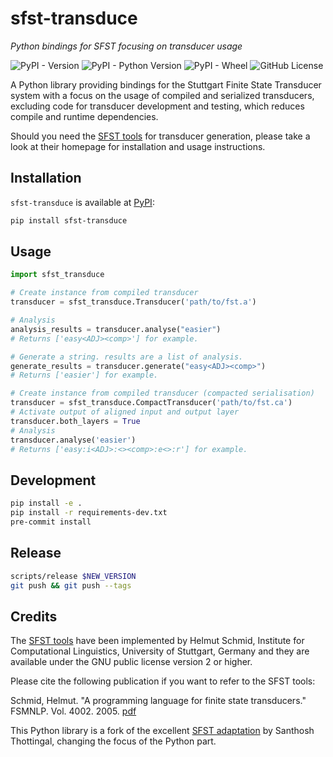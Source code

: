 
# sfst-transduce

_Python bindings for SFST focusing on transducer usage_

![PyPI - Version](https://img.shields.io/pypi/v/sfst-transduce)
![PyPI - Python Version](https://img.shields.io/pypi/pyversions/sfst-transduce)
![PyPI - Wheel](https://img.shields.io/pypi/wheel/sfst-transduce)
![GitHub License](https://img.shields.io/github/license/zentrum-lexikographie/sfst-transduce)


A Python library providing bindings for the Stuttgart Finite State Transducer
system with a focus on the usage of compiled and serialized transducers,
excluding code for transducer development and testing, which reduces compile and
runtime dependencies.

Should you need the [SFST
tools](https://www.cis.uni-muenchen.de/~schmid/tools/SFST/) for transducer
generation, please take a look at their homepage for installation and usage
instructions.

## Installation

`sfst-transduce` is available at
[PyPI](https://pypi.org/project/sfst-transduce/):

```bash
pip install sfst-transduce
```

## Usage

```python
import sfst_transduce

# Create instance from compiled transducer
transducer = sfst_transduce.Transducer('path/to/fst.a')

# Analysis
analysis_results = transducer.analyse("easier")
# Returns ['easy<ADJ><comp>'] for example.

# Generate a string. results are a list of analysis.
generate_results = transducer.generate("easy<ADJ><comp>")
# Returns ['easier'] for example.

# Create instance from compiled transducer (compacted serialisation)
transducer = sfst_transduce.CompactTransducer('path/to/fst.ca')
# Activate output of aligned input and output layer
transducer.both_layers = True
# Analysis
transducer.analyse('easier')
# Returns ['easy:i<ADJ>:<><comp>:e<>:r'] for example.
```

## Development

```bash
pip install -e .
pip install -r requirements-dev.txt
pre-commit install
```

## Release

```bash
scripts/release $NEW_VERSION
git push && git push --tags
```

## Credits

The [SFST tools](https://www.cis.uni-muenchen.de/~schmid/tools/SFST/) have been
implemented by Helmut Schmid, Institute for Computational Linguistics,
University of Stuttgart, Germany and they are available under the GNU public
license version 2 or higher.

Please cite the following publication if you want to refer to the SFST tools:

Schmid, Helmut. "A programming language for finite state transducers." FSMNLP.
Vol. 4002. 2005.
[pdf](https://www.cis.uni-muenchen.de/~schmid/papers/SFST-PL.pdf)

This Python library is a fork of the excellent [SFST
adaptation](https://github.com/santhoshtr/sfst) by Santhosh Thottingal, changing
the focus of the Python part.
